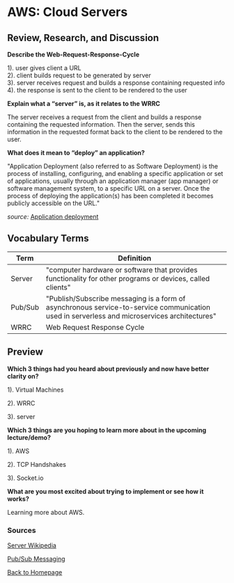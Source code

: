 # AWS: Cloud Servers

## Review, Research, and Discussion

**Describe the Web-Request-Response-Cycle**

1). user gives client a URL  
2). client builds request to be generated by server  
3). server receives request and builds a response containing requested info  
4). the response is sent to the client to be rendered to the user  

**Explain what a “server” is, as it relates to the WRRC**

The server receives a request from the client and builds a response containing the requested information. Then the server, sends this information in the requested format back to the client to be rendered to the user.  

**What does it mean to “deploy” an application?**

"Application Deployment (also referred to as Software Deployment) is the process of installing, configuring, and enabling a specific application or set of applications, usually through an application manager (app manager) or software management system, to a specific URL on a server. Once the process of deploying the application(s) has been completed it becomes publicly accessible on the URL."

*source:* [Application deployment](https://www.dialogic.com/glossary/application-deployment-)

## Vocabulary Terms

| Term      | Definition |
| ----------- | ----------- |
| Server     | "computer hardware or software that provides functionality for other programs or devices, called clients" |
| Pub/Sub   | "Publish/Subscribe messaging is a form of asynchronous service-to-service communication used in serverless and microservices architectures" |
| WRRC      | Web Request Response Cycle |

## Preview

**Which 3 things had you heard about previously and now have better clarity on?**

1). Virtual Machines

2). WRRC

3). server

**Which 3 things are you hoping to learn more about in the upcoming lecture/demo?**

1). AWS

2). TCP Handshakes

3). Socket.io

**What are you most excited about trying to implement or see how it works?**

Learning more about AWS.  

### Sources

[Server Wikipedia](https://en.wikipedia.org/wiki/Server_(computing))

[Pub/Sub Messaging](https://aws.amazon.com/pub-sub-messaging/#:~:text=Publish%2Fsubscribe%20messaging%2C%20or%20pub,the%20subscribers%20to%20the%20topic.)

[Back to Homepage](../README.md)